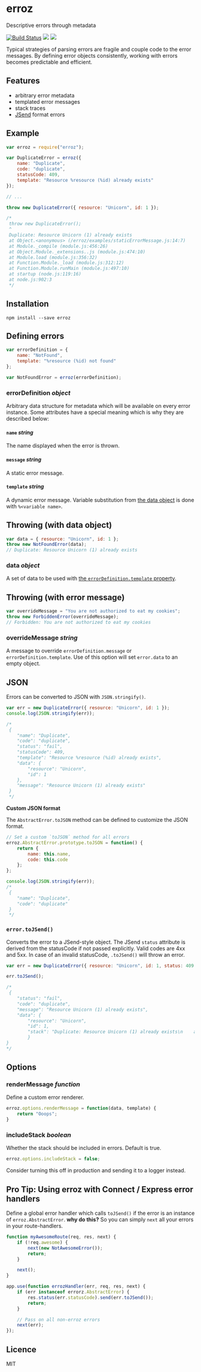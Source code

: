 # erroz

Descriptive errors through metadata

[![Build Status](https://travis-ci.org/peerigon/erroz.svg?branch=master)](https://travis-ci.org/peerigon/erroz)
[![](https://img.shields.io/npm/v/erroz.svg)](https://www.npmjs.com/package/erroz)
[![](https://img.shields.io/npm/dm/erroz.svg)](https://www.npmjs.com/package/erroz)

Typical strategies of parsing errors are fragile and couple code to the error messages. By defining error objects consistently, working with errors becomes predictable and efficient.

## Features

- arbitrary error metadata
- templated error messages
- stack traces
- [JSend](http://labs.omniti.com/labs/jsend) format errors

## Example

```javascript
var erroz = require("erroz");

var DuplicateError = erroz({
    name: "Duplicate",
    code: "duplicate",
    statusCode: 409,
    template: "Resource %resource (%id) already exists"
});

// ...

throw new DuplicateError({ resource: "Unicorn", id: 1 });

/*
 throw new DuplicateError();
 ^
 Duplicate: Resource Unicorn (1) already exists
 at Object.<anonymous> (/erroz/examples/staticErrorMessage.js:14:7)
 at Module._compile (module.js:456:26)
 at Object.Module._extensions..js (module.js:474:10)
 at Module.load (module.js:356:32)
 at Function.Module._load (module.js:312:12)
 at Function.Module.runMain (module.js:497:10)
 at startup (node.js:119:16)
 at node.js:902:3
 */
```

## Installation

`npm install --save erroz`

## Defining errors

```javascript
var errorDefinition = {
    name: "NotFound",
    template: "%resource (%id) not found"
};

var NotFoundError = erroz(errorDefinition);
```

### errorDefinition _object_

Arbitrary data structure for metadata which will be available on every error instance. Some attributes have a special meaning which is why they are described below: 

#### `name` _string_

The name displayed when the error is thrown.

#### `message` _string_

A static error message.

#### `template` _string_

A dynamic error message. Variable substitution from [the data object](https://github.com/peerigon/erroz#throwing-with-data-object) is done with `%<variable name>`.

## Throwing (with data object)

```javascript
var data = { resource: "Unicorn", id: 1 };
throw new NotFoundError(data);
// Duplicate: Resource Unicorn (1) already exists
```

### data _object_

A set of data to be used with [the `errorDefinition.template` property](https://github.com/peerigon/erroz#template-string).

## Throwing (with error message)

```javascript
var overrideMessage = "You are not authorized to eat my cookies";
throw new ForbiddenError(overrideMessage);
// Forbidden: You are not authorized to eat my cookies
```

### overrideMessage _string_

A message to override `errorDefinition.message` or `errorDefinition.template`. Use of this option will set `error.data` to an empty object.

## JSON

Errors can be converted to JSON with `JSON.stringify()`. 

```javascript 
var err = new DuplicateError({ resource: "Unicorn", id: 1 });
console.log(JSON.stringify(err));

/*
 {
    "name": "Duplicate",
    "code": "duplicate",
    "status": "fail",
    "statusCode": 409,
    "template": "Resource %resource (%id) already exists",
    "data": {
        "resource": "Unicorn",
        "id": 1
    },
    "message": "Resource Unicorn (1) already exists"
 }
 */
```

__Custom JSON format__ 

The `AbstractError.toJSON` method can be defined to customize the JSON format.

```javascript
// Set a custom `toJSON` method for all errors
erroz.AbstractError.prototype.toJSON = function() {
    return {
        name: this.name,
        code: this.code
    };
};

console.log(JSON.stringify(err));
/*
 {
    "name": "Duplicate",
    "code": "duplicate"
 }
 */
```
 
### `error.toJSend()`

Converts the error to a JSend-style object.
The JSend `status` attribute is derived from the statusCode if not passed explicitly. Valid codes are 4xx and 5xx. 
In case of an invalid statusCode, `.toJSend()` will throw an error. 
 
```javascript
var err = new DuplicateError({ resource: "Unicorn", id: 1, status: 409 });

err.toJSend();

/*
 {
    "status": "fail",
    "code": "duplicate",
    "message": "Resource Unicorn (1) already exists",
    "data": {
    	"resource": "Unicorn",
    	"id": 1,
    	"stack": "Duplicate: Resource Unicorn (1) already exists\n    at Object.<anonymous> (/erroz/examples/				  toJson.js:13:11)\n    at Module._compile (module.js:				  456:26)\n    at Object.Module._extensions..js (module.js:474:10)\n    at Module.load 				  (module.js:356:32)\n    at Function.Module._load (module.js:312:12)\n    at 			     Function.Module.runMain (module.js:497:10)\n    at startup (node.js:119:16)\n    at node.js:				  906:3"
    	}
}
*/
```

## Options

### renderMessage _function_

Define a custom error renderer.

```javascript 
erroz.options.renderMessage = function(data, template) {
    return "Ooops";
}
```

### includeStack _boolean_

Whether the stack should be included in errors. Default is true.

```javascript 
erroz.options.includeStack = false;
```

Consider turning this off in production and sending it to a logger instead.

## Pro Tip: Using erroz with Connect / Express error handlers

Define a global error handler which calls `toJSend()` if the error is an instance of `erroz.AbstractError`. 
**why do this?** So you can simply `next` all your errors in your route-handlers.

```javascript
function myAwesomeRoute(req, res, next) {
    if (!req.awesome) {
        next(new NotAwesomeError()); 
        return; 
    }

    next();
}	
```

```javascript
app.use(function errozHandler(err, req, res, next) {
    if (err instanceof errorz.AbstractError) {
        res.status(err.statusCode).send(err.toJSend()); 
        return; 
    } 

    // Pass on all non-erroz errors
    next(err);
});
```

## Licence 

MIT
